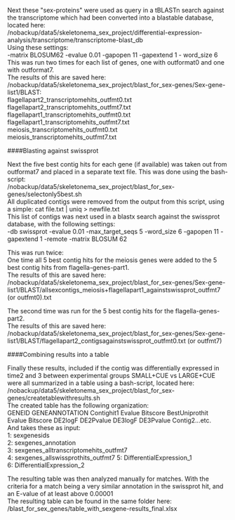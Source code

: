 Next these "sex-proteins" were used as query in a tBLASTn search against the transcriptome which had been converted into a blastable database, located here:     
/nobackup/data5/skeletonema_sex_project/differential-expression-analysis/transcriptome/transcriptome-blast_db      
Using these settings:       
-matrix BLOSUM62 -evalue 0.01 -gapopen 11 -gapextend 1 - word_size 6      
This was run two times for each list of genes, one with outformat0 and one with outformat7.      
The results of this are saved here:    
/nobackup/data5/skeletonema_sex_project/blast_for_sex-genes/Sex-gene-list1/BLAST:        
flagellapart2_transcriptomehits_outfmt0.txt          
flagellapart2_transcriptomehits_outfmt7.txt        
flagellapart1_transcriptomehits_outfmt0.txt        
flagellapart1_transcriptomehits_outfmt7.txt          
meiosis_transcriptomehits_outfmt0.txt         
meiosis_transcriptomehits_outfmt7.txt           
           
####Blasting against swissprot

Next the five best contig hits for each gene (if available) was taken out from outformat7 and placed in a separate text file. This was done using the bash-script:           
/nobackup/data5/skeletonema_sex_project/blast_for_sex-genes/selectonly5best.sh            
All duplicated contigs were removed from the output from this script, using a simple: cat file.txt | uniq > newfile.txt      
This list of contigs was next used in a blastx search against the swissprot database, with the following settings:      
-db swissprot -evalue 0.01 -max_target_seqs 5 -word_size 6 -gapopen 11 -gapextend 1 -remote -matrix BLOSUM 62     

This was run twice:        
One time all 5 best contig hits for the meiosis genes were added to the 5 best contig hits from flagella-genes-part1.         
The results of this are saved here:        
/nobackup/data5/skeletonema_sex_project/blast_for_sex-genes/Sex-gene-list1/BLAST/allsexcontigs_meiosis+flagellapart1_againstswissprot_outfmt7 (or outfmt0).txt       

The second time was run for the 5 best contig hits for the flagella-genes-part2.           
The results of this are saved here:         
/nobackup/data5/skeletonema_sex_project/blast_for_sex-genes/Sex-gene-list1/BLAST/flagellapart2_contigsagainstswissprot_outfmt0.txt (or outfmt7)              

####Combining results into a table 

Finally these results, included if the contig was differentially expressed in time2 and 3 between experimental groups SMALL+CUE vs LARGE+CUE were all summarized in a table using a bash-script, located here:      
/nobackup/data5/skeletonema_sex_project/blast_for_sex-genes/createtablewithresults.sh         
The created table has the following organization:         
GENEID	GENEANNOTATION	Contighit1	Evalue	Bitscore	BestUniprothit	Evalue	Bitscore	DE2logF DE2Pvalue	DE3logF	DE3Pvalue Contig2...etc.            
And takes these as input:          
1: sexgenesids        
2: sexgenes_annotation       
3: sexgenes_alltranscriptomehits_outfmt7       
4: sexgenes_allswissprothits_outfmt7
5: DifferentialExpression_1       
6: DifferentialExpression_2

The resulting table was then analyzed manually for matches. With the criteria for a match being a very similar annotation in the swissprot hit, and an E-value of at least above 0.00001         
The resulting table can be found in the same folder here:      
/blast_for_sex_genes/table_with_sexgene-results_final.xlsx      


